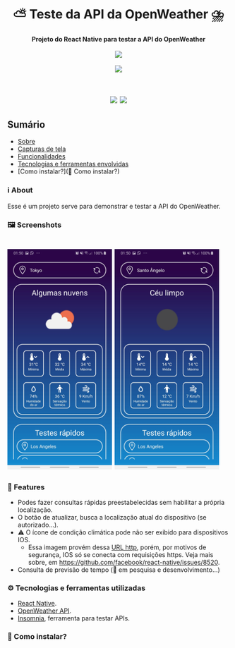 <h1 align="center">⛅ Teste da API da OpenWeather ⛈️</h1>
<h4 align="center">Projeto do React Native para testar a API do OpenWeather </h4>

<p align="center">
    <a href="https://reactnative.dev/">
        <img src="https://upload.wikimedia.org/wikipedia/commons/a/a7/React-icon.svg" width=250px />
    </a>
</p>

<p align="center">
    <a href="https://openweathermap.org/">
        <img src="https://upload.wikimedia.org/wikipedia/commons/f/f6/OpenWeather-Logo.jpg" width=350px />
    </a>
</p>

<h1 align="center">
 <img src="https://img.shields.io/badge/License-MIT-%23A214D0">
 <img src="https://img.shields.io/github/issues/Gabao-Farias/OWM_API_test">
 
</h1>

## Sumário
* [Sobre](#ℹ%EF%B8%8F-about)
* [Capturas de tela](#%EF%B8%8F-screenshots)
* [Funcionalidades](#-features)
* [Tecnologias e ferramentas envolvidas](#%EF%B8%8F-tecnologias-e-ferramentas-envolvidas)
* [Como instalar?](🚀 Como instalar?)

### ℹ️ About
Esse é um projeto serve para demonstrar e testar a API do OpenWeather.

### 🖼️ Screenshots
<h1>
 <img height="500" src="src\assets\Screenshot_20200806-015006_OWM_API_test.jpg">
 <img height="500" src="src\assets\Screenshot_20200806-015017_OWM_API_test.jpg">
</h1>

### 🥏 Features
* Podes fazer consultas rápidas preestabelecidas sem habilitar a própria localização.
* O botão de atualizar, busca a localização atual do dispositivo (se autorizado...).
* ⚠️ O ícone de condição climática pode não ser exibido para dispositivos IOS.
  * Essa imagem provém dessa [URL http](http://openweathermap.org/img/wn/10d@2x.png), porém, por motivos de segurança, IOS só se conecta com requisições https. Veja mais sobre, em https://github.com/facebook/react-native/issues/8520.
* Consulta de previsão de tempo (🚧 em pesquisa e desenvolvimento...)

### ⚙️ Tecnologias e ferramentas utilizadas
* [React Native](https://reactnative.dev/).
* [OpenWeather API](https://openweathermap.org/).
* [Insomnia](https://insomnia.rest/), ferramenta para testar APIs.

### 🚀 Como instalar?